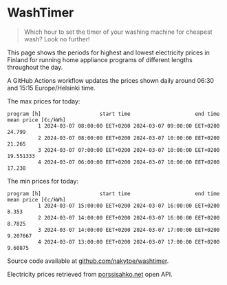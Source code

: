 
# WashTimer

> Which hour to set the timer of your washing machine for cheapest wash? Look no further!

This page shows the periods for highest and lowest electricity prices in Finland 
for running home appliance programs of different lengths throughout the day. 

A GitHub Actions workflow updates the prices shown daily around 06:30 and 15:15 Europe/Helsinki time.

The max prices for today:

	program [h]                   start time                     end time mean price [€c/kWh]
	          1 2024-03-07 08:00:00 EET+0200 2024-03-07 09:00:00 EET+0200              24.799
	          2 2024-03-07 08:00:00 EET+0200 2024-03-07 10:00:00 EET+0200              21.265
	          3 2024-03-07 07:00:00 EET+0200 2024-03-07 10:00:00 EET+0200           19.551333
	          4 2024-03-07 06:00:00 EET+0200 2024-03-07 10:00:00 EET+0200              17.238

The min prices for today:

	program [h]                   start time                     end time mean price [€c/kWh]
	          1 2024-03-07 15:00:00 EET+0200 2024-03-07 16:00:00 EET+0200               8.353
	          2 2024-03-07 14:00:00 EET+0200 2024-03-07 16:00:00 EET+0200              8.7825
	          3 2024-03-07 14:00:00 EET+0200 2024-03-07 17:00:00 EET+0200            9.207667
	          4 2024-03-07 13:00:00 EET+0200 2024-03-07 17:00:00 EET+0200             9.60875


Source code available at [github.com/nakytoe/washtimer](https://github.com/nakytoe/washtimer).

Electricity prices retrieved from [porssisahko.net](https://porssisahko.net/api) open API.
